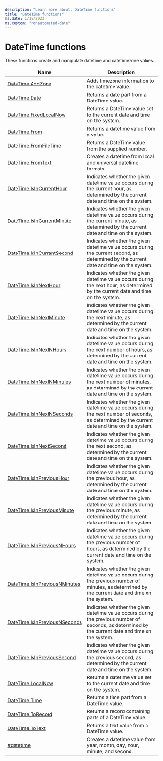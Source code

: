 ```yaml
---
description: "Learn more about: DateTime functions"
title: "DateTime functions"
ms.date: 1/18/2023
ms.custom: "nonautomated-date"
---
```

# DateTime functions

These functions create and manipulate datetime and datetimezone values.

|Name|Description|
|------------|---------------|
|[DateTime.AddZone](datetime-addzone.md)|Adds timezone information to the datetime value.|
|[DateTime.Date](datetime-date.md)|Returns a date part from a DateTime value.|
|[DateTime.FixedLocalNow](datetime-fixedlocalnow.md)|Returns a DateTime value set to the current date and time on the system.|
|[DateTime.From](datetime-from.md)|Returns a datetime value from a value.|
|[DateTime.FromFileTime](datetime-fromfiletime.md)|Returns a DateTime value from the supplied number.|
|[DateTime.FromText](datetime-fromtext.md)|Creates a datetime from local and universal datetime formats.|
|[DateTime.IsInCurrentHour](datetime-isincurrenthour.md)|Indicates whether the given datetime value occurs during the current hour, as determined by the current date and time on the system.|
|[DateTime.IsInCurrentMinute](datetime-isincurrentminute.md)|Indicates whether the given datetime value occurs during the current minute, as determined by the current date and time on the system.|
|[DateTime.IsInCurrentSecond](datetime-isincurrentsecond.md)|Indicates whether the given datetime value occurs during the current second, as determined by the current date and time on the system.|
|[DateTime.IsInNextHour](datetime-isinnexthour.md)|Indicates whether the given datetime value occurs during the next hour, as determined by the current date and time on the system.|
|[DateTime.IsInNextMinute](datetime-isinnextminute.md)|Indicates whether the given datetime value occurs during the next minute, as determined by the current date and time on the system.|
|[DateTime.IsInNextNHours](datetime-isinnextnhours.md)|Indicates whether the given datetime value occurs during the next number of hours, as determined by the current date and time on the system.|
|[DateTime.IsInNextNMinutes](datetime-isinnextnminutes.md)|Indicates whether the given datetime value occurs during the next number of minutes, as determined by the current date and time on the system.|
|[DateTime.IsInNextNSeconds](datetime-isinnextnseconds.md)|Indicates whether the given datetime value occurs during the next number of seconds, as determined by the current date and time on the system.|
|[DateTime.IsInNextSecond](datetime-isinnextsecond.md)|Indicates whether the given datetime value occurs during the next second, as determined by the current date and time on the system.|
|[DateTime.IsInPreviousHour](datetime-isinprevioushour.md)|Indicates whether the given datetime value occurs during the previous hour, as determined by the current date and time on the system.|
|[DateTime.IsInPreviousMinute](datetime-isinpreviousminute.md)|Indicates whether the given datetime value occurs during the previous minute, as determined by the current date and time on the system.|
|[DateTime.IsInPreviousNHours](datetime-isinpreviousnhours.md)|Indicates whether the given datetime value occurs during the previous number of hours, as determined by the current date and time on the system.|
|[DateTime.IsInPreviousNMinutes](datetime-isinpreviousnminutes.md)|Indicates whether the given datetime value occurs during the previous number of minutes, as determined by the current date and time on the system.|
|[DateTime.IsInPreviousNSeconds](datetime-isinpreviousnseconds.md)|Indicates whether the given datetime value occurs during the previous number of seconds, as determined by the current date and time on the system.|
|[DateTime.IsInPreviousSecond](datetime-isinprevioussecond.md)|Indicates whether the given datetime value occurs during the previous second, as determined by the current date and time on the system.|
|[DateTime.LocalNow](datetime-localnow.md)|Returns a datetime value set to the current date and time on the system.|
|[DateTime.Time](datetime-time.md)|Returns a time part from a DateTime value.|
|[DateTime.ToRecord](datetime-torecord.md)|Returns a record containing parts of a DateTime value.|
|[DateTime.ToText](datetime-totext.md)|Returns a text value from a DateTime value.|
|[#datetime](sharpdatetime.md)|Creates a datetime value from year, month, day, hour, minute, and second.|
